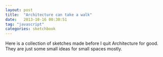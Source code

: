 ```yaml
---
layout: post
title:  "Architecture can take a walk"
date:   2013-10-16 00:30:51
tag: "javascript"
categories: sketchbook
---
```


Here is a collection of sketches made before I quit Architecture for good. They are just some small ideas for small spaces mostly.